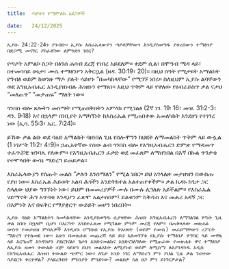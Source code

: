 ```yaml
---
title:  ጣዖትን የማምለክ አደጋዎች

date:   24/12/2025
---
```


`ኢያሱ 24:22-24ን ያንብቡ። ኢያሱ እስራኤላውያን ጣዖቶቻቸውን እንዲያስወግዱ ያቀረበውን ተማፅንዖ በድጋሚ መናገር ያስፈለገው ለምንድን ነበር?
`


የጣዖት አምልኮ ስጋት በፅንሰ ሐሳብ ደረጃ የነበረ አይደለም። ቀደም ሲል፣ በሞዓብ ሜዳ ላይ፣ በተመሳሳይ ሁኔታ፣ ሙሴ ተማፅንዖን አቅርቧል (ዘዳ. 30፡19፣ 20)። በዚህ ሰዓት የሚታዩት አማልክት የግብፅ ወይም ከወንዙ ማዶ ያሉት ሳይሆኑ “በመካከላቸው” የሚገኙ ነበሩ። ስለዚህም ኢያሱ ልባቸውን ወደ እግዚአብሔር እንዲያዘነብሉ ሕዝቡን ተማጸነ። እዚህ ጥቅም ላይ የዋለው የዕብራይስጥ ቃል ናታህ “መለጠጥ” “መታጠፍ” ማለት ነው።

ጎንበስ ብሎ ጸሎትን መስማት የሚጠበቅበትን አምላክ የሚገልፅ (2ኛ ነገ. 19፡ 16፣ መዝ. 31፡2-3፣ ዳን. 9፡18) እና በኋላም በነቢያት አማካኝነት ከእስራኤል የሚጠበቀው አመለካከት እንደሆነ የተነገረ ነው (ኢሳ. 55፡3፣ ኤር. 7፡24)።

ይኸው ቃል ልቡ ወደ ባዕድ አማልክት ባዘነበለ ጊዜ የሰሎሞንን ክህደት ለማመልከት ጥቅም ላይ ውሏል (1 ነገሥት 11፡2፣ 4፣9)። ኃጢአተኛው የሰው ልብ ጎንበስ ብሎ የእግዚአብሔርን ድምጽ የማዳመጥ ተፈጥሯዊ ዝንባሌ የለውም። የእግዚአብሔርን ፈቃድ ወደ መፈጸም ለማዘንበል በእኛ በኩል ጥንቃቄ የተሞላበት ውሳኔ ማድረግ ይጠይቃል።

እስራኤላውያን የሰጡት መልስ “ቃሉን እንሰማለን” የሚል ነበር። ይህ አገላለጽ መታዘዝን በውስጡ የያዘ ነው። እስራኤል ሕይወት አልባ ሕጎችን እንድትከተል አልተጠየቀችም። ቃል ኪዳኑ ከጌታ ጋር ስላለው ህያው ግንኙነት ነው፣ ይህም በመመሪያዎች ሙሉ በሙሉ ሊገለጽ አይችልም። የእስራኤል ሃይማኖት ሕግ አጥባቂ እንዲሆን ፈጽሞ አልታሰበም፤ ይልቁንም ከቅዱስ እና መሐሪ አዳኝ ጋር በእምነት እና በፍቅር የማያቋርጥ ውይይት መሆን ነበረበት።

`ኢያሱ ባዕድ አማልክትን ከመካከላቸው እንዲያስወግዱ ሲያዛቸው ሕዝቡ እግዚአብሔርን ለማገልገል ሦስት ጊዜ ቃል ከገቡ በኋላም ቢሆን በእርግጥ እንደተፈጸመ የሚገልጽ ምንም መረጃ የለም። በጠቅላላው መጽሐፉ ውስጥ የመታዘዝ ምሳሌዎች እንዲሆኑ በማሰብ የኢያሱ ትእዛዛት (ወይም የሙሴ) መፈፀማቸውን ሪፖርት ማድረግ የተለመደ ነው። አሁን በመጽሐፉ መጨረሻ ላይ ይህ አለመገኘቱ የኢያሱ ተማፅንዖ ተግባር ላይ መዋሉ ላይ እርግጠኛ እንዳንሆን ያደርገናል። ጌታን እንድናመልክና እንድናገለግለው የሚጠራው የመጽሐፉ ዋና ተማፅንዖ ለኢያሱ ዘመን ትውልድ ብቻ ሳይሆን ይህን መልእክት ለሚያነብ ወይም ለሚሰማ ለእያንዳንዱ አዲስ የእግዚአብሔር ሕዝብ ትውልድ ጭምር ነው። ለጌታ አንድ ነገር ለማድረግ ምን ያህል ጊዜ ቃል ገብተው ሳያደርጉ ቀርተዋል? ያላደረጉበት ምክንያት ምንድነው? መልስዎ ስለ ፀጋ ምን ይነግርዎታል?`